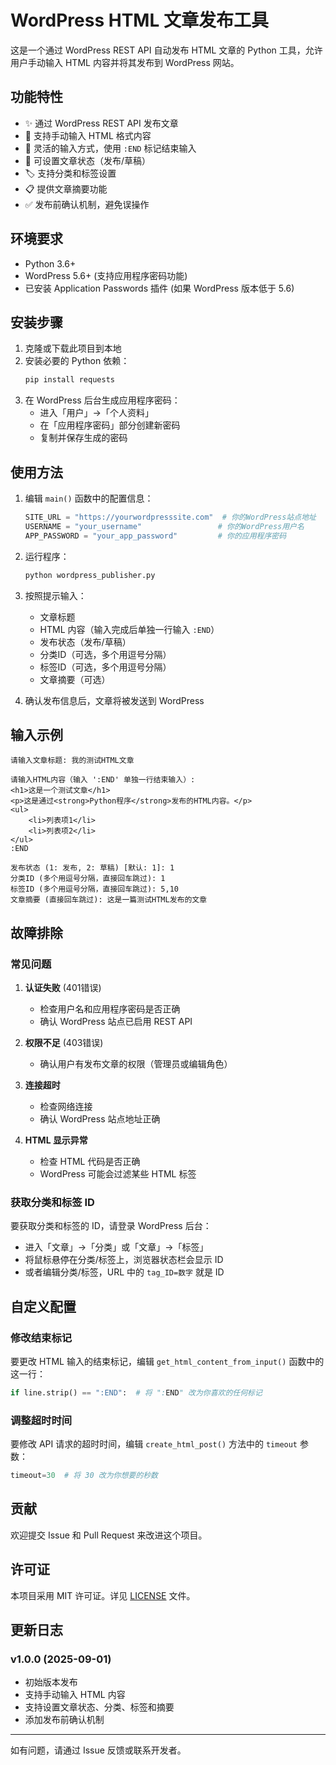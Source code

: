 # WordPress HTML 文章发布工具

这是一个通过 WordPress REST API 自动发布 HTML 文章的 Python 工具，允许用户手动输入 HTML 内容并将其发布到 WordPress 网站。

## 功能特性

- ✨ 通过 WordPress REST API 发布文章
- 🎨 支持手动输入 HTML 格式内容
- 📝 灵活的输入方式，使用 `:END` 标记结束输入
- 🔧 可设置文章状态（发布/草稿）
- 🏷️ 支持分类和标签设置
- 📋 提供文章摘要功能
- ✅ 发布前确认机制，避免误操作

## 环境要求

- Python 3.6+
- WordPress 5.6+ (支持应用程序密码功能)
- 已安装 Application Passwords 插件 (如果 WordPress 版本低于 5.6)

## 安装步骤

1. 克隆或下载此项目到本地
2. 安装必要的 Python 依赖：
   ```bash
   pip install requests
   ```
3. 在 WordPress 后台生成应用程序密码：
   - 进入「用户」→「个人资料」
   - 在「应用程序密码」部分创建新密码
   - 复制并保存生成的密码

## 使用方法

1. 编辑 `main()` 函数中的配置信息：
   ```python
   SITE_URL = "https://yourwordpresssite.com"  # 你的WordPress站点地址
   USERNAME = "your_username"                 # 你的WordPress用户名
   APP_PASSWORD = "your_app_password"         # 你的应用程序密码
   ```

2. 运行程序：
   ```bash
   python wordpress_publisher.py
   ```

3. 按照提示输入：
   - 文章标题
   - HTML 内容（输入完成后单独一行输入 `:END`）
   - 发布状态（发布/草稿）
   - 分类ID（可选，多个用逗号分隔）
   - 标签ID（可选，多个用逗号分隔）
   - 文章摘要（可选）

4. 确认发布信息后，文章将被发送到 WordPress

## 输入示例

```
请输入文章标题: 我的测试HTML文章

请输入HTML内容（输入 ':END' 单独一行结束输入）:
<h1>这是一个测试文章</h1>
<p>这是通过<strong>Python程序</strong>发布的HTML内容。</p>
<ul>
    <li>列表项1</li>
    <li>列表项2</li>
</ul>
:END

发布状态 (1: 发布, 2: 草稿) [默认: 1]: 1
分类ID (多个用逗号分隔，直接回车跳过): 1
标签ID (多个用逗号分隔，直接回车跳过): 5,10
文章摘要 (直接回车跳过): 这是一篇测试HTML发布的文章
```

## 故障排除

### 常见问题

1. **认证失败** (401错误)
   - 检查用户名和应用程序密码是否正确
   - 确认 WordPress 站点已启用 REST API

2. **权限不足** (403错误)
   - 确认用户有发布文章的权限（管理员或编辑角色）

3. **连接超时**
   - 检查网络连接
   - 确认 WordPress 站点地址正确

4. **HTML 显示异常**
   - 检查 HTML 代码是否正确
   - WordPress 可能会过滤某些 HTML 标签

### 获取分类和标签 ID

要获取分类和标签的 ID，请登录 WordPress 后台：
- 进入「文章」→「分类」或「文章」→「标签」
- 将鼠标悬停在分类/标签上，浏览器状态栏会显示 ID
- 或者编辑分类/标签，URL 中的 `tag_ID=数字` 就是 ID

## 自定义配置

### 修改结束标记

要更改 HTML 输入的结束标记，编辑 `get_html_content_from_input()` 函数中的这一行：

```python
if line.strip() == ":END":  # 将 ":END" 改为你喜欢的任何标记
```

### 调整超时时间

要修改 API 请求的超时时间，编辑 `create_html_post()` 方法中的 `timeout` 参数：

```python
timeout=30  # 将 30 改为你想要的秒数
```

## 贡献

欢迎提交 Issue 和 Pull Request 来改进这个项目。

## 许可证

本项目采用 MIT 许可证。详见 [LICENSE](LICENSE) 文件。

## 更新日志

### v1.0.0 (2025-09-01)
- 初始版本发布
- 支持手动输入 HTML 内容
- 支持设置文章状态、分类、标签和摘要
- 添加发布前确认机制

---

如有问题，请通过 Issue 反馈或联系开发者。